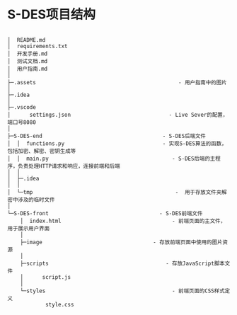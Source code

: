 # S-DES项目结构
<pre>
<code class="tree">
│  README.md
│  requirements.txt
│  开发手册.md
│  测试文档.md
│  用户指南.md
│
├─.assets                                             - 用户指南中的图片
│
├─.idea
│
├─.vscode
│      settings.json                               - Live Sever的配置，端口号8080
│
├─S-DES-end                                      - S-DES后端文件
│  │  functions.py                               - 实现S-DES算法的函数，包括加密、解密、密钥生成等
│  │  main.py                                       - S-DES后端的主程序，负责处理HTTP请求和响应，连接前端和后端
│  │
│  ├─.idea
│  │
│  └─tmp                                             -  用于存放文件夹解密中涉及的临时文件
│
└─S-DES-front                                   - S-DES前端文件
    │  index.html                                   - 前端页面的主文件，用于展示用户界面
    │
    ├─image	                                  - 存放前端页面中使用的图片资源
    │
    ├─scripts	                                  - 存放JavaScript脚本文件
    │      script.js
    │
    └─styles	                                    - 前端页面的CSS样式定义
            style.css
</code>
</pre>
